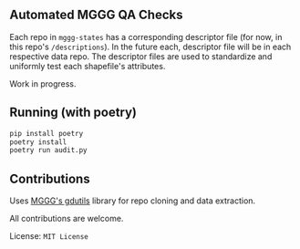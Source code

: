## Automated MGGG QA Checks
Each repo in `mggg-states` has a corresponding descriptor file (for now, in this repo's `/descriptions`). 
In the future each, descriptor file will be in each respective data repo.
The descriptor files are used to standardize and uniformly test each shapefile's attributes.

Work in progress.

## Running (with poetry)
```python
pip install poetry
poetry install
poetry run audit.py
```

## Contributions
Uses [MGGG's gdutils](https://github.com/mggg/gdutils) library for repo cloning and data extraction.

All contributions are welcome.

License: `MIT License`


